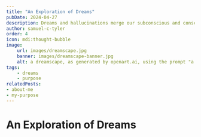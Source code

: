```yaml
---
title: "An Exploration of Dreams"
pubDate: 2024-04-27
description: Dreams and hallucinations merge our subconscious and conscious minds, allowing us to understand the universe better.
author: samuel-c-tyler
order: 4
icon: mdi:thought-bubble
image: 
    url: images/dreamscape.jpg
    banner: images/dreamscape-banner.jpg
    alt: a dreamscape, as generated by openart.ai, using the prompt "a dreamscape"
tags: 
    - dreams
    - purpose
relatedPosts:
- about-me
- my-purpose 
---
```


# An Exploration of Dreams